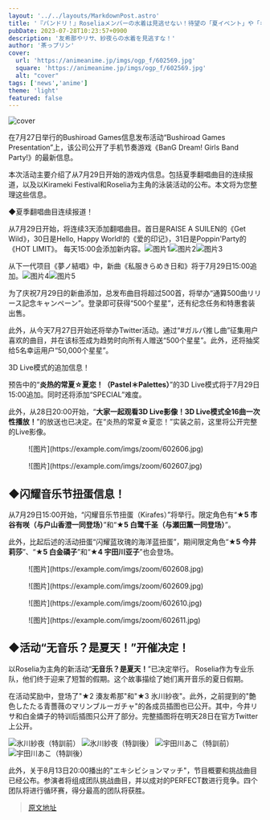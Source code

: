 ```yaml
---
layout: '../../layouts/MarkdownPost.astro'
title: '『バンドリ！』Roseliaメンバーの水着は見逃せない！待望の「夏イベント」や「キラフェス」などの最新情報発表'
pubDate: 2023-07-28T10:23:57+0900
description: '友希那やリサ、紗夜らの水着を見逃すな！'
author: '茶っプリン'
cover:
  url: 'https://animeanime.jp/imgs/ogp_f/602569.jpg'
  square: 'https://animeanime.jp/imgs/ogp_f/602569.jpg'
  alt: "cover"
tags: ['news','anime']
theme: 'light'
featured: false
---
```

![cover](https://animeanime.jp/imgs/ogp_f/602569.jpg)

在7月27日举行的Bushiroad Games信息发布活动“Bushiroad Games Presentation”上，该公司公开了手机节奏游戏《BanG Dream! Girls Band Party!》的最新信息。

本次活动主要介绍了从7月29日开始的游戏内信息。包括夏季翻唱曲目的连续报道，以及以Kirameki Festival和Roselia为主角的泳装活动的公布。本文将为您整理这些信息。

◆夏季翻唱曲目连续报道！

从7月29日开始，将连续3天添加翻唱曲目。首日是RAISE A SUILEN的《Get Wild》，30日是Hello, Happy World!的《爱的印记》，31日是Poppin'Party的《HOT LIMIT》。
每天15:00会添加新内容。![图片1](/imgs/zoom/602599.jpg)![图片2](/imgs/zoom/602600.jpg)![图片3](/imgs/zoom/602601.jpg)

从下一代项目《夢ノ結唱》中，新曲《私服きらめき日和》将于7月29日15:00追加。![图片4](/imgs/zoom/602602.jpg)![图片5](/imgs/zoom/602603.jpg)

为了庆祝7月29日的新曲添加，总发布曲目将超过500首，将举办“通算500曲リリース記念キャンペーン”。登录即可获得“500个星星”，还有纪念任务和特惠套装出售。

此外，从今天7月27日开始还将举办Twitter活动。通过“#ガルパ推し曲”征集用户喜欢的曲目，并在该标签成为趋势时向所有人赠送“500个星星”。此外，还将抽奖给5名幸运用户“50,000个星星”。

3D Live模式的追加信息！
</h2><p>预告中的“<b>炎热的常夏☆夏恋！（Pastel＊Palettes）</b>”的3D Live模式将于7月29日15:00追加。同时还将添加“SPECIAL”难度。</p><p>此外，从28日20:00开始，“<b>大家一起观看3D Live影像！3D Live模式全16曲一次性播放！</b>”的放送也已决定。在“炎热的常夏☆夏恋！”实装之前，这里将公开完整的Live影像。</p><figure class="ctms-editor-image">![图片](https://example.com/imgs/zoom/602606.jpg)</figure><figure class="ctms-editor-image">![图片](https://example.com/imgs/zoom/602607.jpg)</figure><h2 id="">◆闪耀音乐节扭蛋信息！</h2><p>从7月29日15:00开始，“闪耀音乐节扭蛋（Kirafes）”将举行。限定角色有“<b>★5 市谷有咲（与户山香澄一同登场）</b>”和“<b>★5 白鹭千圣（与瀬田薫一同登场）</b>”。</p><p>此外，比起后述的活动扭蛋“闪耀蓝玫瑰的海洋蓝扭蛋”，期间限定角色“<b>★5 今井莉莎</b>”、“<b>★5 白金磷子</b>”和“<b>★4 宇田川亚子</b>”也会登场。</p><figure class="ctms-editor-image">![图片](https://example.com/imgs/zoom/602608.jpg)</figure><figure class="ctms-editor-image">![图片](https://example.com/imgs/zoom/602609.jpg)</figure><figure class="ctms-editor-image">![图片](https://example.com/imgs/zoom/602610.jpg)</figure><figure class="ctms-editor-image">![图片](https://example.com/imgs/zoom/602611.jpg)</figure><h2 id="">◆活动“无音乐？是夏天！”开催决定！</h2><p>以Roselia为主角的新活动“<b>无音乐？是夏天！</b>”已决定举行。
Roselia作为专业乐队，他们终于迎来了短暂的假期。这个故事描绘了她们离开音乐的夏日假期。

在活动奖励中，登场了"★2 湊友希那"和"★3 氷川紗夜"。此外，之前提到的"艶色したたる青薔薇のマリンブルーガチャ"的各成员插图也已公开。其中，今井リサ和白金燐子的特训后插图只公开了部分。完整插图将在明天28日在官方Twitter上公开。

![氷川紗夜（特訓前）](https://example.com/imgs/zoom/602615.jpg)
![氷川紗夜（特訓後）](https://example.com/imgs/zoom/602616.jpg)
![宇田川あこ（特訓前）](https://example.com/imgs/zoom/602617.jpg)
![宇田川あこ（特訓後）](https://example.com/imgs/zoom/602618.jpg)

此外，关于8月13日20:00播出的"エキシビションマッチ"，节目概要和挑战曲目已经公布。参演者将组成团队挑战曲目，并以成对的PERFECT数进行竞争。四个团队将进行循环赛，得分最高的团队将获胜。

>[原文地址](https://animeanime.jp/article/2023/07/28/78876.html)  